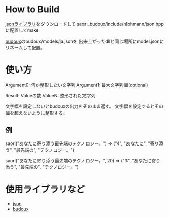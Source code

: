 # How to Build

[jsonライブラリ](https://github.com/nlohmann/json)をダウンロードして
saori\_budoux/include/nlohmann/json.hppに配置してmake

[budoux](https://github.com/google/budoux)のbudoux/models/ja.jsonを
出来上がったdllと同じ場所にmodel.jsonにリネームして配置。

# 使い方

Argument0: 何か整形したい文字列
Argument1: 最大文字列幅(optional)

Result: Valueの数
ValueN: 整形された文字列

文字幅を設定しないとbudouxの出力をそのまま返す。
文字幅を設定するとその幅を超えないように整形する。

## 例

saori("あなたに寄り添う最先端のテクノロジー。")
    => ("4", "あなたに", "寄り添う", "最先端の", "テクノロジー。")

saori("あなたに寄り添う最先端のテクノロジー。", 20)
    => ("3", "あなたに寄り添う", "最先端の", "テクノロジー。")

# 使用ライブラリなど

- [json](https://github.com/nlohmann/json)
- [budoux](https://github.com/google/budoux)
